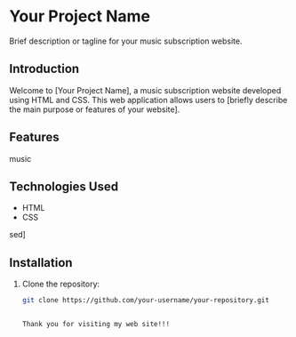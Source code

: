 # Your Project Name

Brief description or tagline for your music subscription website.


## Introduction

Welcome to [Your Project Name], a music subscription website developed using HTML and CSS. This web application allows users to [briefly describe the main purpose or features of your website].

## Features

music



## Technologies Used

- HTML
- CSS

sed]

## Installation

1. Clone the repository:

   ```bash
   git clone https://github.com/your-username/your-repository.git


   Thank you for visiting my web site!!!
